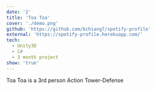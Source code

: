 ```yaml
---
date: '2'
title: 'Toa Toa'
cover: './demo.png'
github: 'https://github.com/bchiang7/spotify-profile'
external: 'https://spotify-profile.herokuapp.com/'
tech:
  - Unity3D
  - C#
  - 3 month project
show: 'true'
---
```


Toa Toa is a 3rd person Action Tower-Defense
